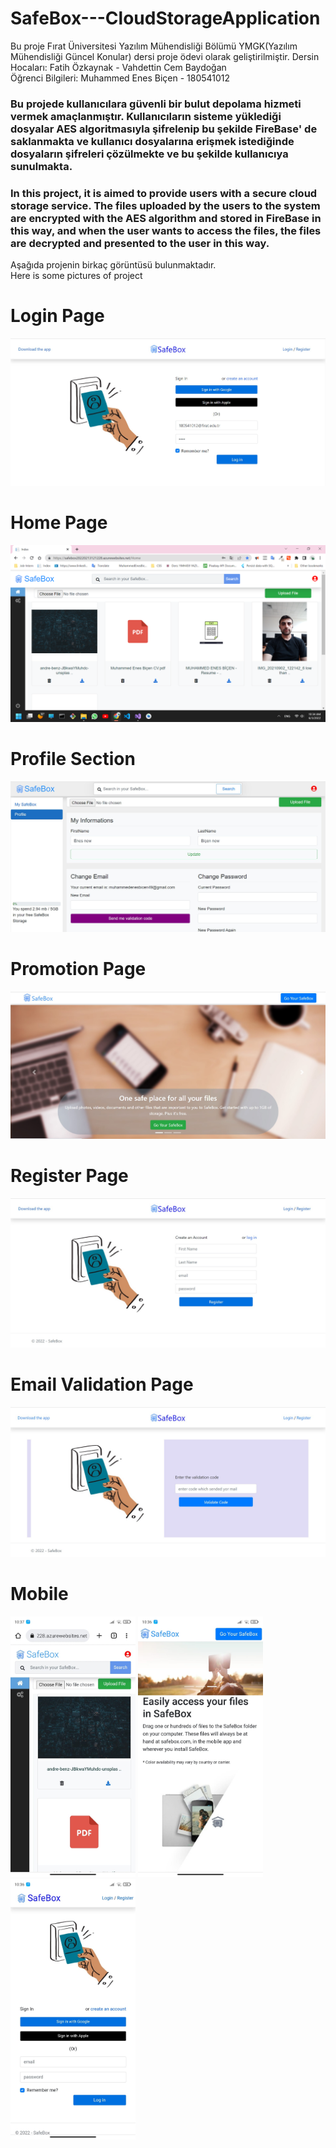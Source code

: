 # SafeBox---CloudStorageApplication

Bu proje Fırat Üniversitesi Yazılım Mühendisliği Bölümü YMGK(Yazılım Mühendisliği Güncel Konular) dersi proje ödevi olarak geliştirilmiştir.
Dersin Hocaları: Fatih Özkaynak - Vahdettin Cem Baydoğan <br />
Öğrenci Bilgileri: Muhammed Enes Biçen - 180541012

### Bu projede kullanıcılara güvenli bir bulut depolama hizmeti vermek amaçlanmıştır.  Kullanıcıların sisteme yüklediği dosyalar AES algoritmasıyla şifrelenip bu şekilde FireBase' de saklanmakta ve kullanıcı dosyalarına erişmek istediğinde dosyaların şifreleri çözülmekte ve bu şekilde kullanıcıya sunulmakta.

### In this project, it is aimed to provide users with a secure cloud storage service. The files uploaded by the users to the system are encrypted with the AES algorithm and stored in FireBase in this way, and when the user wants to access the files, the files are decrypted and presented to the user in this way.



Aşağıda projenin birkaç görüntüsü bulunmaktadır. <br />
Here is some pictures of project


# Login Page
![](https://github.com/MuhammedEnesBicen/SafeBox---CloudStorageApplication/blob/master/SafeBox/wwwroot/images/githubpromotion/loginpage.jpg)<br />

# Home Page
![](https://github.com/MuhammedEnesBicen/SafeBox---CloudStorageApplication/blob/master/SafeBox/wwwroot/images/githubpromotion/homepage.png)<br />

# Profile Section
![](https://github.com/MuhammedEnesBicen/SafeBox---CloudStorageApplication/blob/master/SafeBox/wwwroot/images/githubpromotion/profilesection.jpg)<br />

# Promotion Page
![](https://github.com/MuhammedEnesBicen/SafeBox---CloudStorageApplication/blob/master/SafeBox/wwwroot/images/githubpromotion/promotionpage.jpg)<br />

# Register Page
![](https://github.com/MuhammedEnesBicen/SafeBox---CloudStorageApplication/blob/master/SafeBox/wwwroot/images/githubpromotion/registerpage.jpg)<br />

# Email Validation Page
![](https://github.com/MuhammedEnesBicen/SafeBox---CloudStorageApplication/blob/master/SafeBox/wwwroot/images/githubpromotion/emailvalidationpage.jpg)<br />

# Mobile 
<div style="float:left;">
<img src="https://github.com/MuhammedEnesBicen/SafeBox---CloudStorageApplication/blob/master/SafeBox/wwwroot/images/githubpromotion/mobil1.jpeg" width="200px">
  <img src="https://github.com/MuhammedEnesBicen/SafeBox---CloudStorageApplication/blob/master/SafeBox/wwwroot/images/githubpromotion/mobil2.jpeg" width="200px">
  <img src="https://github.com/MuhammedEnesBicen/SafeBox---CloudStorageApplication/blob/master/SafeBox/wwwroot/images/githubpromotion/mobil3.jpeg" width="200px">

</div>
